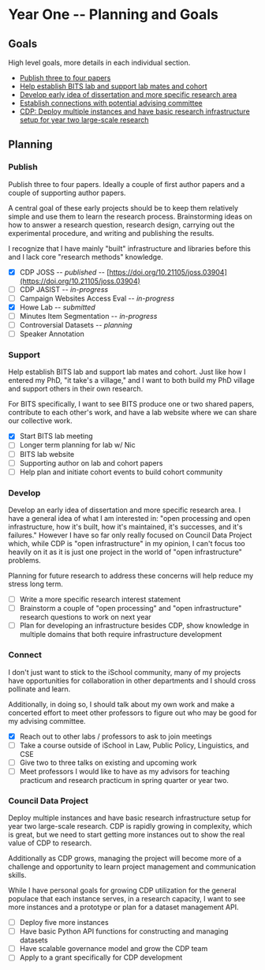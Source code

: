 # Year One -- Planning and Goals

## Goals

High level goals, more details in each individual section.

- [Publish three to four papers](#publish)
- [Help establish BITS lab and support lab mates and cohort](#support)
- [Develop early idea of dissertation and more specific research area](#develop)
- [Establish connections with potential advising committee](#connect)
- [CDP: Deploy multiple instances and have basic research infrastructure setup for year two large-scale research](#council-data-project)

## Planning

### Publish

Publish three to four papers. Ideally a couple of first author papers and a couple of supporting author papers.

A central goal of these early projects should be to keep them relatively simple and use them to learn the research process. Brainstorming ideas on how to answer a research question, research design, carrying out the experimental procedure, and writing and publishing the results.

I recognize that I have mainly "built" infrastructure and libraries before this and I lack core "research methods" knowledge.

- [x] CDP JOSS -- _published_ -- [https://doi.org/10.21105/joss.03904](https://doi.org/10.21105/joss.03904)
- [ ] CDP JASIST -- _in-progress_
- [ ] Campaign Websites Access Eval -- _in-progress_
- [x] Howe Lab -- _submitted_
- [ ] Minutes Item Segmentation -- _in-progress_
- [ ] Controversial Datasets -- _planning_
- [ ] Speaker Annotation

### Support

Help establish BITS lab and support lab mates and cohort. Just like how I entered my PhD, "it take's a village," and I want to both build my PhD village and support others in their own research.

For BITS specifically, I want to see BITS produce one or two shared papers, contribute to each other's work, and have a lab website where we can share our collective work.

- [x] Start BITS lab meeting
- [ ] Longer term planning for lab w/ Nic
- [ ] BITS lab website
- [ ] Supporting author on lab and cohort papers
- [ ] Help plan and initiate cohort events to build cohort community

### Develop

Develop an early idea of dissertation and more specific research area. I have a general idea of what I am interested in: "open processing and open infrastructure, how it's built, how it's maintained, it's successes, and it's failures." However I have so far only really focused on Council Data Project which, while CDP is "open infrastructure" in my opinion, I can't focus too heavily on it as it is just one project in the world of "open infrastructure" problems.

Planning for future research to address these concerns will help reduce my stress long term.

- [ ] Write a more specific research interest statement
- [ ] Brainstorm a couple of "open processing" and "open infrastructure" research questions to work on next year
- [ ] Plan for developing an infrastructure besides CDP, show knowledge in multiple domains that both require infrastructure development

### Connect

I don't just want to stick to the iSchool community, many of my projects have opportunities for collaboration in other departments and I should cross pollinate and learn.

Additionally, in doing so, I should talk about my own work and make a concerted effort to meet other professors to figure out who may be good for my advising committee.

- [x] Reach out to other labs / professors to ask to join meetings
- [ ] Take a course outside of iSchool in Law, Public Policy, Linguistics, and CSE
- [ ] Give two to three talks on existing and upcoming work
- [ ] Meet professors I would like to have as my advisors for teaching practicum and research practicum in spring quarter or year two.

### Council Data Project

Deploy multiple instances and have basic research infrastructure setup for year two large-scale research. CDP is rapidly growing in complexity, which is great, but we need to start getting more instances out to show the real value of CDP to research.

Additionally as CDP grows, managing the project will become more of a challenge and opportunity to learn project management and communication skills.

While I have personal goals for growing CDP utilization for the general populace that each instance serves, in a research capacity, I want to see more instances and a prototype or plan for a dataset management API.

- [ ] Deploy five more instances
- [ ] Have basic Python API functions for constructing and managing datasets
- [ ] Have scalable governance model and grow the CDP team
- [ ] Apply to a grant specifically for CDP development
